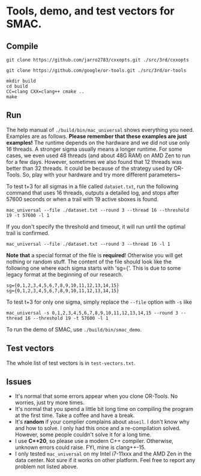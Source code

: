 # Tools, demo, and test vectors for SMAC.

## Compile

```
git clone https://github.com/jarro2783/cxxopts.git ./src/3rd/cxxopts

git clone https://github.com/google/or-tools.git ./src/3rd/or-tools

mkdir build
cd build
CC=clang CXX=clang++ cmake ..
make
```

## Run

The help manual of `./build/bin/mac_universal` shows everything you need. Examples are as follows.
**Please remember that these examples are just examples!**
The runtime depends on the hardware and we did not use only 16 threads.
A stronger sigma usually means a longer runtime.
For some cases, we even used 48 threads (and about 48G RAM) on AMD Zen to run for a few days.
However, sometimes we also found that 12 threads was better than 32 threads.
It could be because of the strategy used by OR-Tools.
So, play with your hardware and try more different parameters~

To test t+3 for all sigmas in a file called `dataset.txt`, run the following command that uses 16 threads, outputs a detailed log, and stops after 57600 seconds or when a trail with 19 active sboxes is found.
```
mac_universal --file ./dataset.txt --round 3 --thread 16 --threshold 19 -t 57600 -l 1
```
If you don't specify the threshold and timeout, it will run until the optimal trail is confirmed.
```
mac_universal --file ./dataset.txt --round 3 --thread 16 -l 1
```
**Note that** a special format of the file is **required**! Otherwise you will get nothing or random stuff. The content of the file should look like the following one where each sigma starts with 'sg={'. This is due to some legacy format at the beginning of our research.
```
sg={0,1,2,3,4,5,6,7,8,9,10,11,12,13,14,15}
sg={0,1,2,3,4,5,6,7,8,9,10,11,12,13,14,15}
```

To test t+3 for only one sigma, simply replace the `--file` option with `-s` like
```
mac_universal -s 0,1,2,3,4,5,6,7,8,9,10,11,12,13,14,15 --round 3 --thread 16 --threshold 19 -t 57600 -l 1
```

To run the demo of SMAC, use `./build/bin/smac_demo`.

## Test vectors

The whole list of test vectors is in `test-vectors.txt`.

## Issues

* It's normal that some errors appear when you clone OR-Tools. No worries, just try more times.
* It's normal that you spend a little bit long time on compiling the program at the first time. Take a coffee and have a break.
* It's **random** if your complier complains about `abseil`. I don't know why and how to solve. I only had this once and a re-compilation solved. However, some people couldn't solve it for a long time.
* I use **C++20**, so please use a modern C++ compiler. Otherwise, unknown errors could raise. FYI, mine is clang++-15.
* I only tested `mac_universal` on my Intel i7-11xxx and the AMD Zen in the data center. Not sure if it works on other platform. Feel free to report any problem not listed above.
